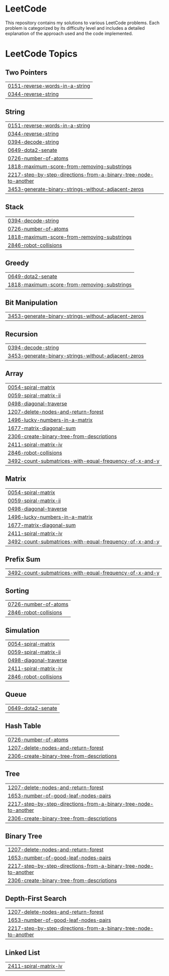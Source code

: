 # LeetCode
This repository contains my solutions to various LeetCode problems. Each problem is categorized by its difficulty level and includes a detailed explanation of the approach used and the code implemented.

<!---LeetCode Topics Start-->
# LeetCode Topics
## Two Pointers
|  |
| ------- |
| [0151-reverse-words-in-a-string](https://github.com/Hardik-Girdhar/LeetCode/tree/master/0151-reverse-words-in-a-string) |
| [0344-reverse-string](https://github.com/Hardik-Girdhar/LeetCode/tree/master/0344-reverse-string) |
## String
|  |
| ------- |
| [0151-reverse-words-in-a-string](https://github.com/Hardik-Girdhar/LeetCode/tree/master/0151-reverse-words-in-a-string) |
| [0344-reverse-string](https://github.com/Hardik-Girdhar/LeetCode/tree/master/0344-reverse-string) |
| [0394-decode-string](https://github.com/Hardik-Girdhar/LeetCode/tree/master/0394-decode-string) |
| [0649-dota2-senate](https://github.com/Hardik-Girdhar/LeetCode/tree/master/0649-dota2-senate) |
| [0726-number-of-atoms](https://github.com/Hardik-Girdhar/LeetCode/tree/master/0726-number-of-atoms) |
| [1818-maximum-score-from-removing-substrings](https://github.com/Hardik-Girdhar/LeetCode/tree/master/1818-maximum-score-from-removing-substrings) |
| [2217-step-by-step-directions-from-a-binary-tree-node-to-another](https://github.com/Hardik-Girdhar/LeetCode/tree/master/2217-step-by-step-directions-from-a-binary-tree-node-to-another) |
| [3453-generate-binary-strings-without-adjacent-zeros](https://github.com/Hardik-Girdhar/LeetCode/tree/master/3453-generate-binary-strings-without-adjacent-zeros) |
## Stack
|  |
| ------- |
| [0394-decode-string](https://github.com/Hardik-Girdhar/LeetCode/tree/master/0394-decode-string) |
| [0726-number-of-atoms](https://github.com/Hardik-Girdhar/LeetCode/tree/master/0726-number-of-atoms) |
| [1818-maximum-score-from-removing-substrings](https://github.com/Hardik-Girdhar/LeetCode/tree/master/1818-maximum-score-from-removing-substrings) |
| [2846-robot-collisions](https://github.com/Hardik-Girdhar/LeetCode/tree/master/2846-robot-collisions) |
## Greedy
|  |
| ------- |
| [0649-dota2-senate](https://github.com/Hardik-Girdhar/LeetCode/tree/master/0649-dota2-senate) |
| [1818-maximum-score-from-removing-substrings](https://github.com/Hardik-Girdhar/LeetCode/tree/master/1818-maximum-score-from-removing-substrings) |
## Bit Manipulation
|  |
| ------- |
| [3453-generate-binary-strings-without-adjacent-zeros](https://github.com/Hardik-Girdhar/LeetCode/tree/master/3453-generate-binary-strings-without-adjacent-zeros) |
## Recursion
|  |
| ------- |
| [0394-decode-string](https://github.com/Hardik-Girdhar/LeetCode/tree/master/0394-decode-string) |
| [3453-generate-binary-strings-without-adjacent-zeros](https://github.com/Hardik-Girdhar/LeetCode/tree/master/3453-generate-binary-strings-without-adjacent-zeros) |
## Array
|  |
| ------- |
| [0054-spiral-matrix](https://github.com/Hardik-Girdhar/LeetCode/tree/master/0054-spiral-matrix) |
| [0059-spiral-matrix-ii](https://github.com/Hardik-Girdhar/LeetCode/tree/master/0059-spiral-matrix-ii) |
| [0498-diagonal-traverse](https://github.com/Hardik-Girdhar/LeetCode/tree/master/0498-diagonal-traverse) |
| [1207-delete-nodes-and-return-forest](https://github.com/Hardik-Girdhar/LeetCode/tree/master/1207-delete-nodes-and-return-forest) |
| [1496-lucky-numbers-in-a-matrix](https://github.com/Hardik-Girdhar/LeetCode/tree/master/1496-lucky-numbers-in-a-matrix) |
| [1677-matrix-diagonal-sum](https://github.com/Hardik-Girdhar/LeetCode/tree/master/1677-matrix-diagonal-sum) |
| [2306-create-binary-tree-from-descriptions](https://github.com/Hardik-Girdhar/LeetCode/tree/master/2306-create-binary-tree-from-descriptions) |
| [2411-spiral-matrix-iv](https://github.com/Hardik-Girdhar/LeetCode/tree/master/2411-spiral-matrix-iv) |
| [2846-robot-collisions](https://github.com/Hardik-Girdhar/LeetCode/tree/master/2846-robot-collisions) |
| [3492-count-submatrices-with-equal-frequency-of-x-and-y](https://github.com/Hardik-Girdhar/LeetCode/tree/master/3492-count-submatrices-with-equal-frequency-of-x-and-y) |
## Matrix
|  |
| ------- |
| [0054-spiral-matrix](https://github.com/Hardik-Girdhar/LeetCode/tree/master/0054-spiral-matrix) |
| [0059-spiral-matrix-ii](https://github.com/Hardik-Girdhar/LeetCode/tree/master/0059-spiral-matrix-ii) |
| [0498-diagonal-traverse](https://github.com/Hardik-Girdhar/LeetCode/tree/master/0498-diagonal-traverse) |
| [1496-lucky-numbers-in-a-matrix](https://github.com/Hardik-Girdhar/LeetCode/tree/master/1496-lucky-numbers-in-a-matrix) |
| [1677-matrix-diagonal-sum](https://github.com/Hardik-Girdhar/LeetCode/tree/master/1677-matrix-diagonal-sum) |
| [2411-spiral-matrix-iv](https://github.com/Hardik-Girdhar/LeetCode/tree/master/2411-spiral-matrix-iv) |
| [3492-count-submatrices-with-equal-frequency-of-x-and-y](https://github.com/Hardik-Girdhar/LeetCode/tree/master/3492-count-submatrices-with-equal-frequency-of-x-and-y) |
## Prefix Sum
|  |
| ------- |
| [3492-count-submatrices-with-equal-frequency-of-x-and-y](https://github.com/Hardik-Girdhar/LeetCode/tree/master/3492-count-submatrices-with-equal-frequency-of-x-and-y) |
## Sorting
|  |
| ------- |
| [0726-number-of-atoms](https://github.com/Hardik-Girdhar/LeetCode/tree/master/0726-number-of-atoms) |
| [2846-robot-collisions](https://github.com/Hardik-Girdhar/LeetCode/tree/master/2846-robot-collisions) |
## Simulation
|  |
| ------- |
| [0054-spiral-matrix](https://github.com/Hardik-Girdhar/LeetCode/tree/master/0054-spiral-matrix) |
| [0059-spiral-matrix-ii](https://github.com/Hardik-Girdhar/LeetCode/tree/master/0059-spiral-matrix-ii) |
| [0498-diagonal-traverse](https://github.com/Hardik-Girdhar/LeetCode/tree/master/0498-diagonal-traverse) |
| [2411-spiral-matrix-iv](https://github.com/Hardik-Girdhar/LeetCode/tree/master/2411-spiral-matrix-iv) |
| [2846-robot-collisions](https://github.com/Hardik-Girdhar/LeetCode/tree/master/2846-robot-collisions) |
## Queue
|  |
| ------- |
| [0649-dota2-senate](https://github.com/Hardik-Girdhar/LeetCode/tree/master/0649-dota2-senate) |
## Hash Table
|  |
| ------- |
| [0726-number-of-atoms](https://github.com/Hardik-Girdhar/LeetCode/tree/master/0726-number-of-atoms) |
| [1207-delete-nodes-and-return-forest](https://github.com/Hardik-Girdhar/LeetCode/tree/master/1207-delete-nodes-and-return-forest) |
| [2306-create-binary-tree-from-descriptions](https://github.com/Hardik-Girdhar/LeetCode/tree/master/2306-create-binary-tree-from-descriptions) |
## Tree
|  |
| ------- |
| [1207-delete-nodes-and-return-forest](https://github.com/Hardik-Girdhar/LeetCode/tree/master/1207-delete-nodes-and-return-forest) |
| [1653-number-of-good-leaf-nodes-pairs](https://github.com/Hardik-Girdhar/LeetCode/tree/master/1653-number-of-good-leaf-nodes-pairs) |
| [2217-step-by-step-directions-from-a-binary-tree-node-to-another](https://github.com/Hardik-Girdhar/LeetCode/tree/master/2217-step-by-step-directions-from-a-binary-tree-node-to-another) |
| [2306-create-binary-tree-from-descriptions](https://github.com/Hardik-Girdhar/LeetCode/tree/master/2306-create-binary-tree-from-descriptions) |
## Binary Tree
|  |
| ------- |
| [1207-delete-nodes-and-return-forest](https://github.com/Hardik-Girdhar/LeetCode/tree/master/1207-delete-nodes-and-return-forest) |
| [1653-number-of-good-leaf-nodes-pairs](https://github.com/Hardik-Girdhar/LeetCode/tree/master/1653-number-of-good-leaf-nodes-pairs) |
| [2217-step-by-step-directions-from-a-binary-tree-node-to-another](https://github.com/Hardik-Girdhar/LeetCode/tree/master/2217-step-by-step-directions-from-a-binary-tree-node-to-another) |
| [2306-create-binary-tree-from-descriptions](https://github.com/Hardik-Girdhar/LeetCode/tree/master/2306-create-binary-tree-from-descriptions) |
## Depth-First Search
|  |
| ------- |
| [1207-delete-nodes-and-return-forest](https://github.com/Hardik-Girdhar/LeetCode/tree/master/1207-delete-nodes-and-return-forest) |
| [1653-number-of-good-leaf-nodes-pairs](https://github.com/Hardik-Girdhar/LeetCode/tree/master/1653-number-of-good-leaf-nodes-pairs) |
| [2217-step-by-step-directions-from-a-binary-tree-node-to-another](https://github.com/Hardik-Girdhar/LeetCode/tree/master/2217-step-by-step-directions-from-a-binary-tree-node-to-another) |
## Linked List
|  |
| ------- |
| [2411-spiral-matrix-iv](https://github.com/Hardik-Girdhar/LeetCode/tree/master/2411-spiral-matrix-iv) |
<!---LeetCode Topics End-->